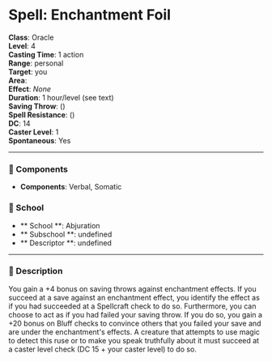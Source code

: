 
# Spell: Enchantment Foil
**Class**: Oracle  
**Level**: 4  
**Casting Time**: 1 action  
**Range**: personal  
**Target**: you  
**Area**:   
**Effect**: _None_  
**Duration**: 1 hour/level (see text)  
**Saving Throw**:  ()  
**Spell Resistance**:  ()  
**DC**: 14  
**Caster Level**: 1  
**Spontaneous**: Yes

---

### 🔮 Components
- **Components**: Verbal, Somatic

### 🏫 School
- ** School **: Abjuration
- ** Subschool **: undefined
- ** Descriptor **: undefined
---

### 📜 Description
You gain a +4 bonus on saving throws against enchantment effects. If you succeed at a save against an enchantment effect, you identify the effect as if you had succeeded at a Spellcraft check to do so. Furthermore, you can choose to act as if you had failed your saving throw. If you do so, you gain a +20 bonus on Bluff checks to convince others that you failed your save and are under the enchantment's effects. A creature that attempts to use magic to detect this ruse or to make you speak truthfully about it must succeed at a caster level check (DC 15 + your caster level) to do so.
